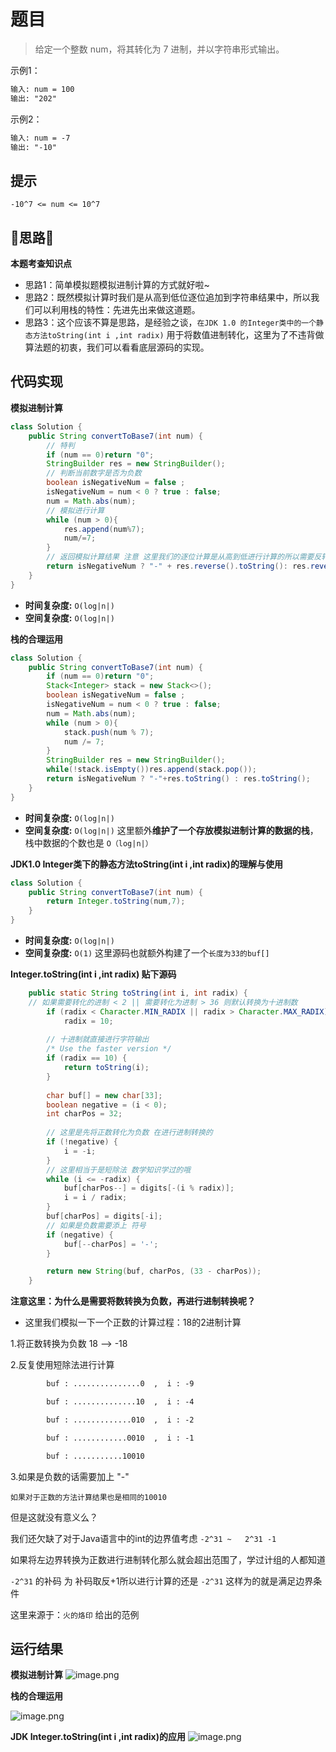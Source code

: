 # 题目
>给定一个整数 num，将其转化为 7 进制，并以字符串形式输出。

示例1：
```txt
输入: num = 100
输出: "202"
```
示例2：
```txt
输入: num = -7
输出: "-10"
```


## 提示

`-10^7 <= num <= 10^7`

## 📝思路📝


**本题考查知识点**

- 思路1：简单模拟题模拟进制计算的方式就好啦~
- 思路2：既然模拟计算时我们是从高到低位逐位追加到字符串结果中，所以我们可以利用栈的特性：先进先出来做这道题。
- 思路3：这个应该不算是思路，是经验之谈，`在JDK 1.0 的Integer类中的一个静态方法toString(int i ,int radix)` 用于将数值进制转化，这里为了不违背做算法题的初衷，我们可以看看底层源码的实现。


## 代码实现
**模拟进制计算**
```java
class Solution {
    public String convertToBase7(int num) {
    	// 特判
        if (num == 0)return "0";
        StringBuilder res = new StringBuilder();
        // 判断当前数字是否为负数
        boolean isNegativeNum = false ;
        isNegativeNum = num < 0 ? true : false;
        num = Math.abs(num);
        // 模拟进行计算
        while (num > 0){
            res.append(num%7);
            num/=7;
        }
        // 返回模拟计算结果 注意 这里我们的逐位计算是从高到低进行计算的所以需要反转字符串
        return isNegativeNum ? "-" + res.reverse().toString(): res.reverse().toString();
    }
}
```

- **时间复杂度:** `O(log|n|)` 
- **空间复杂度:** `O(log|n|)` 

**栈的合理运用**
```java
class Solution {
    public String convertToBase7(int num) {
        if (num == 0)return "0";
        Stack<Integer> stack = new Stack<>();
        boolean isNegativeNum = false ;
        isNegativeNum = num < 0 ? true : false;
        num = Math.abs(num);
        while (num > 0){
            stack.push(num % 7);
            num /= 7;
        }
        StringBuilder res = new StringBuilder();
        while(!stack.isEmpty())res.append(stack.pop());
        return isNegativeNum ? "-"+res.toString() : res.toString();
    }
}
```
- **时间复杂度:** `O(log|n|)` 
- **空间复杂度:** `O(log|n|)`  这里额外**维护了一个存放模拟进制计算的数据的栈**，栈中数据的个数也是 `O（log|n|）`

**JDK1.0 Integer类下的静态方法toString(int i ,int radix)的理解与使用**

```java
class Solution {
    public String convertToBase7(int num) {
        return Integer.toString(num,7);
    }
}
```
- **时间复杂度:** `O(log|n|)` 
- **空间复杂度:** `O(1)`  这里源码也就额外构建了一个`长度为33的buf[] `

**Integer.toString(int i ,int radix) 贴下源码**
```java
	public static String toString(int i, int radix) {
	// 如果需要转化的进制 < 2 || 需要转化为进制 > 36 则默认转换为十进制数
        if (radix < Character.MIN_RADIX || radix > Character.MAX_RADIX)
            radix = 10;
		
		// 十进制就直接进行字符输出
        /* Use the faster version */
        if (radix == 10) {
            return toString(i);
        }
		
        char buf[] = new char[33];
        boolean negative = (i < 0);
        int charPos = 32;
		
		// 这里是先将正数转化为负数 在进行进制转换的
        if (!negative) {
            i = -i;
        }
		// 这里相当于是短除法 数学知识学过的哦
        while (i <= -radix) {
            buf[charPos--] = digits[-(i % radix)];
            i = i / radix;
        }
        buf[charPos] = digits[-i];
		// 如果是负数需要添上 符号
        if (negative) {
            buf[--charPos] = '-';
        }

        return new String(buf, charPos, (33 - charPos));
    }
```

**注意这里：为什么是需要将数转换为负数，再进行进制转换呢？**

- 这里我们模拟一下一个正数的计算过程：18的2进制计算

1.将正数转换为负数 18 --> -18

2.反复使用短除法进行计算

```txt
 		buf : ...............0  ,  i : -9

        buf : ..............10  ,  i : -4

        buf : .............010  ,  i : -2

        buf : ............0010  ,  i : -1

        buf : ...........10010 
 ```
3.如果是负数的话需要加上 "-"

`如果对于正数的方法计算结果也是相同的10010`

但是这就没有意义么？

我们还欠缺了对于Java语言中的int的边界值考虑 `-2^31 ~   2^31 -1`

如果将左边界转换为正数进行进制转化那么就会超出范围了，学过计组的人都知道 

`-2^31` 的补码 为 补码取反+1所以进行计算的还是  `-2^31` 这样为的就是满足边界条件

这里来源于：`火的烙印` 给出的范例

## 运行结果
**模拟进制计算**
![image.png](https://pic.leetcode-cn.com/1646623572-PvGJaX-image.png)


**栈的合理运用**

![image.png](https://pic.leetcode-cn.com/1646623561-BQrBVs-image.png)

**JDK Integer.toString(int i ,int radix)的应用**
![image.png](https://pic.leetcode-cn.com/1646623547-dJlJEO-image.png)
